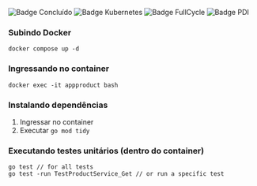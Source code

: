 ![Badge Concluído](http://img.shields.io/static/v1?label=STATUS&message=CONCLUÍDO&color=GREEN&style=for-the-badge)
![Badge Kubernetes](http://img.shields.io/static/v1?label=ARQUITETURA_HEXAGONAL&message=go1.16.15&color=blue&style=for-the-badge)
![Badge FullCycle](http://img.shields.io/static/v1?label=FULLCYCLE&message=3.0&color=orange&style=for-the-badge)
![Badge PDI](http://img.shields.io/static/v1?label=PDI&message=LOGCOMEX&color=purple&style=for-the-badge)


### Subindo Docker
```
docker compose up -d
```

### Ingressando no container
```
docker exec -it appproduct bash
```

### Instalando dependências
1. Ingressar no container
2. Executar ```go mod tidy```

### Executando testes unitários (dentro do container)
```
go test // for all tests
go test -run TestProductService_Get // or run a specific test
```
